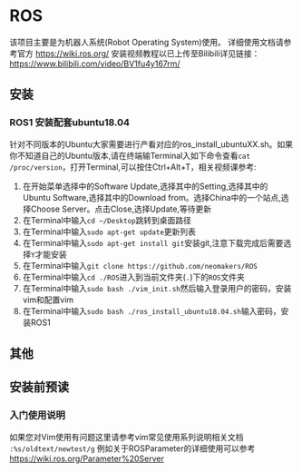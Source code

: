 # ROS
该项目主要是为机器人系统(Robot Operating System)使用。
详细使用文档请参考官方 https://wiki.ros.org/
安装视频教程以已上传至Bilibili详见链接：<link>https://www.bilibili.com/video/BV1fu4y167rm/</link>
## 安装
### ROS1 安装配套ubuntu18.04
  针对不同版本的Ubuntu大家需要进行产看对应的ros_install_ubuntuXX.sh。如果你不知道自己的Ubuntu版本,请在终端输Terminal入如下命令查看`cat /proc/version`，打开Terminal,可以按住Ctrl+Alt+T，相关视频课参考:
  1. 在开始菜单选择中的Software Update,选择其中的Setting,选择其中的Ubuntu Software,选择其中的Download from。选择China中的一个站点,选择Choose Server。点击Close,选择Update,等待更新
  2. 在Terminal中输入`cd ~/Desktop`跳转到桌面路径
  3. 在Terminal中输入`sudo apt-get update`更新列表
  4. 在Terminal中输入`sudo apt-get install git`安装git,注意下载完成后需要选择`Y`才能安装
  5. 在Terminal中输入`git clone https://github.com/neomakers/ROS`
  6. 在Terminal中输入`cd ./ROS`进入到当前文件夹(`.`)下的`ROS`文件夹
  7. 在Terminal中输入`sudo bash ./vim_init.sh`然后输入登录用户的密码，安装vim和配置vim
  8. 在Terminal中输入`sudo bash ./ros_install_ubuntu18.04.sh`输入密码，安装ROS1

## 其他
## 安装前预读
### 入门使用说明
如果您对Vim使用有问题这里请参考vim常见使用系列说明相关文档
`:%s/oldtext/newtest/g`
例如关于ROSParameter的详细使用可以参考 <link>https://wiki.ros.org/Parameter%20Server</link>
